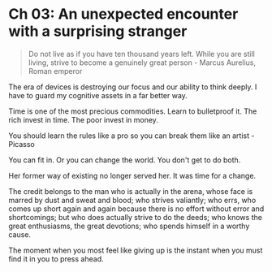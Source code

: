 # Ch 03: An unexpected encounter with a surprising stranger

> Do not live as if you have ten thousand years left. While you are still living, strive to become a genuinely great person - Marcus Aurelius, Roman emperor

The era of devices is destroying our focus and our ability to think deeply. I have to guard my cognitive assets in a far better way.

Time is one of the most precious commodities. Learn to bulletproof it. The rich invest in time. The poor invest in money.

You should learn the rules like a pro so you can break them like an artist - Picasso

You can fit in. Or you can change the world. You don't get to do both.

Her former way of existing no longer served her. It was time for a change.

The credit belongs to the man who is actually in the arena, whose face is marred by dust and sweat and blood; who strives valiantly; who errs, who comes up short again and again because there is no effort without error and shortcomings;
but who does actually strive to do the deeds; who knows the great enthusiasms, the great devotions; who spends himself in a worthy cause.

The moment when you most feel like giving up is the instant when you must find it in you to press ahead.
